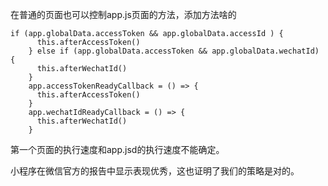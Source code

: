 在普通的页面也可以控制app.js页面的方法，添加方法啥的

```
if (app.globalData.accessToken && app.globalData.accessId ) {
      this.afterAccessToken()
    } else if (app.globalData.accessToken && app.globalData.wechatId) {
      this.afterWechatId()
    }
    app.accessTokenReadyCallback = () => {
      this.afterAccessToken()
    }
    app.wechatIdReadyCallback = () => {
      this.afterWechatId()
    }
```

第一个页面的执行速度和app.jsd的执行速度不能确定。



小程序在微信官方的报告中显示表现优秀，这也证明了我们的策略是对的。

